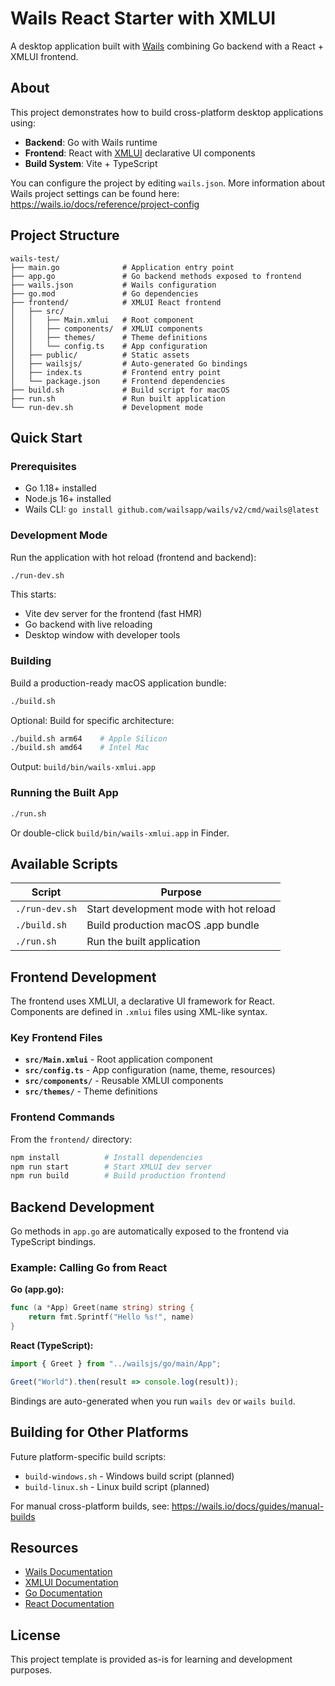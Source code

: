 # Wails React Starter with XMLUI

A desktop application built with [Wails](https://wails.io) combining Go backend with a React + XMLUI frontend.

## About

This project demonstrates how to build cross-platform desktop applications using:
- **Backend**: Go with Wails runtime
- **Frontend**: React with [XMLUI](https://xmlui.dev) declarative UI components
- **Build System**: Vite + TypeScript

You can configure the project by editing `wails.json`. More information about Wails project settings can be found here: https://wails.io/docs/reference/project-config

## Project Structure

```
wails-test/
├── main.go              # Application entry point
├── app.go               # Go backend methods exposed to frontend
├── wails.json           # Wails configuration
├── go.mod               # Go dependencies
├── frontend/            # XMLUI React frontend
│   ├── src/
│   │   ├── Main.xmlui   # Root component
│   │   ├── components/  # XMLUI components
│   │   ├── themes/      # Theme definitions
│   │   └── config.ts    # App configuration
│   ├── public/          # Static assets
│   ├── wailsjs/         # Auto-generated Go bindings
│   ├── index.ts         # Frontend entry point
│   └── package.json     # Frontend dependencies
├── build.sh             # Build script for macOS
├── run.sh               # Run built application
└── run-dev.sh           # Development mode
```

## Quick Start

### Prerequisites
- Go 1.18+ installed
- Node.js 16+ installed
- Wails CLI: `go install github.com/wailsapp/wails/v2/cmd/wails@latest`

### Development Mode

Run the application with hot reload (frontend and backend):

```bash
./run-dev.sh
```

This starts:
- Vite dev server for the frontend (fast HMR)
- Go backend with live reloading
- Desktop window with developer tools

### Building

Build a production-ready macOS application bundle:

```bash
./build.sh
```

Optional: Build for specific architecture:
```bash
./build.sh arm64    # Apple Silicon
./build.sh amd64    # Intel Mac
```

Output: `build/bin/wails-xmlui.app`

### Running the Built App

```bash
./run.sh
```

Or double-click `build/bin/wails-xmlui.app` in Finder.

## Available Scripts

| Script | Purpose |
|--------|---------|
| `./run-dev.sh` | Start development mode with hot reload |
| `./build.sh` | Build production macOS .app bundle |
| `./run.sh` | Run the built application |

## Frontend Development

The frontend uses XMLUI, a declarative UI framework for React. Components are defined in `.xmlui` files using XML-like syntax.

### Key Frontend Files

- **`src/Main.xmlui`** - Root application component
- **`src/config.ts`** - App configuration (name, theme, resources)
- **`src/components/`** - Reusable XMLUI components
- **`src/themes/`** - Theme definitions

### Frontend Commands

From the `frontend/` directory:

```bash
npm install          # Install dependencies
npm run start        # Start XMLUI dev server
npm run build        # Build production frontend
```

## Backend Development

Go methods in `app.go` are automatically exposed to the frontend via TypeScript bindings.

### Example: Calling Go from React

**Go (app.go):**
```go
func (a *App) Greet(name string) string {
    return fmt.Sprintf("Hello %s!", name)
}
```

**React (TypeScript):**
```typescript
import { Greet } from "../wailsjs/go/main/App";

Greet("World").then(result => console.log(result));
```

Bindings are auto-generated when you run `wails dev` or `wails build`.

## Building for Other Platforms

Future platform-specific build scripts:
- `build-windows.sh` - Windows build script (planned)
- `build-linux.sh` - Linux build script (planned)

For manual cross-platform builds, see: https://wails.io/docs/guides/manual-builds

## Resources

- [Wails Documentation](https://wails.io/docs/introduction)
- [XMLUI Documentation](https://xmlui.dev)
- [Go Documentation](https://go.dev/doc/)
- [React Documentation](https://react.dev)

## License

This project template is provided as-is for learning and development purposes.
